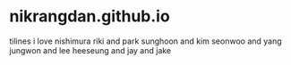 # nikrangdan.github.io
tilines
i love nishimura riki and park sunghoon and kim seonwoo and yang jungwon and lee heeseung and jay and jake
